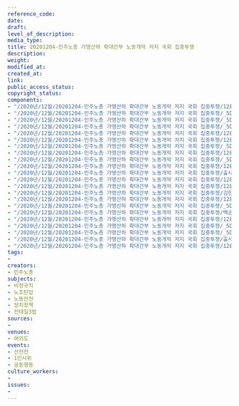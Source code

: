 ```yaml
---
reference_code: 
date: 
draft: 
level_of_description: 
media_type: 
title: 20201204-민주노총 가맹산하 확대간부 노동개악 저지 국회 집중투쟁
description: 
weight: 
modified_at: 
created_at: 
link: 
public_access_status: 
copyright_status: 
components:
- "/2020년/12월/20201204-민주노총 가맹산하 확대간부 노동개악 저지 국회 집중투쟁/1280_PIG2671.jpg"
- "/2020년/12월/20201204-민주노총 가맹산하 확대간부 노동개악 저지 국회 집중투쟁/_5D43796.JPG"
- "/2020년/12월/20201204-민주노총 가맹산하 확대간부 노동개악 저지 국회 집중투쟁/_5D42836.JPG"
- "/2020년/12월/20201204-민주노총 가맹산하 확대간부 노동개악 저지 국회 집중투쟁/_5D43321.JPG"
- "/2020년/12월/20201204-민주노총 가맹산하 확대간부 노동개악 저지 국회 집중투쟁/1280_5D43796.jpg"
- "/2020년/12월/20201204-민주노총 가맹산하 확대간부 노동개악 저지 국회 집중투쟁/1280_5D43092.jpg"
- "/2020년/12월/20201204-민주노총 가맹산하 확대간부 노동개악 저지 국회 집중투쟁/_5D43246.JPG"
- "/2020년/12월/20201204-민주노총 가맹산하 확대간부 노동개악 저지 국회 집중투쟁/1280_5D43246.jpg"
- "/2020년/12월/20201204-민주노총 가맹산하 확대간부 노동개악 저지 국회 집중투쟁/_5D43092.JPG"
- "/2020년/12월/20201204-민주노총 가맹산하 확대간부 노동개악 저지 국회 집중투쟁/1280_PIG2752.jpg"
- "/2020년/12월/20201204-민주노총 가맹산하 확대간부 노동개악 저지 국회 집중투쟁/출사늘푸른소나무_2.jpg"
- "/2020년/12월/20201204-민주노총 가맹산하 확대간부 노동개악 저지 국회 집중투쟁/1280_5D43542.jpg"
- "/2020년/12월/20201204-민주노총 가맹산하 확대간부 노동개악 저지 국회 집중투쟁/1280_PIG2645.jpg"
- "/2020년/12월/20201204-민주노총 가맹산하 확대간부 노동개악 저지 국회 집중투쟁/김한주.jpg"
- "/2020년/12월/20201204-민주노총 가맹산하 확대간부 노동개악 저지 국회 집중투쟁/1280_PIG2635.jpg"
- "/2020년/12월/20201204-민주노총 가맹산하 확대간부 노동개악 저지 국회 집중투쟁/_5D43542.JPG"
- "/2020년/12월/20201204-민주노총 가맹산하 확대간부 노동개악 저지 국회 집중투쟁/백승호.jpg"
- "/2020년/12월/20201204-민주노총 가맹산하 확대간부 노동개악 저지 국회 집중투쟁/1280_5D43022.jpg"
- "/2020년/12월/20201204-민주노총 가맹산하 확대간부 노동개악 저지 국회 집중투쟁/_5D42868.JPG"
- "/2020년/12월/20201204-민주노총 가맹산하 확대간부 노동개악 저지 국회 집중투쟁/_5D43022.JPG"
- "/2020년/12월/20201204-민주노총 가맹산하 확대간부 노동개악 저지 국회 집중투쟁/출사늘푸른소나무_7.jpg"
- "/2020년/12월/20201204-민주노총 가맹산하 확대간부 노동개악 저지 국회 집중투쟁/1280_5D43321.jpg"
tags:
- 
creators:
- 민주노총
subjects:
- 비정규직
- 노조탄압
- 노동안전
- 정치정책
- 전태일3법
sources:
- 
venues:
- 여의도
events:
- 선전전
- 1인시위
- 공동행동
culture_workers:
- 
issues:
- 
---
```

